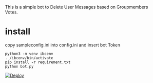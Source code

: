 This is a simple bot to Delete User Messages based on Groupmembers Votes.

# install

copy sampleconfig.ini into config.ini and insert bot Token

```
python3 -m venv ibcenv
. /ibcenv/bin/activate
pip install -r requirement.txt
python bot.py
```
[![Deploy](https://www.herokucdn.com/deploy/button.svg)](https://heroku.com/deploy?template=https://github.com/Darshanjk/deletebot)


